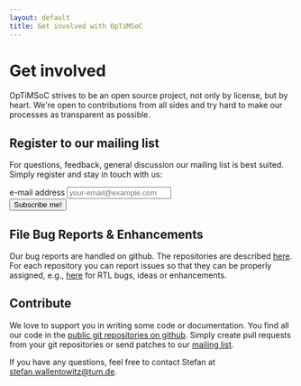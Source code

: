 ```yaml
---
layout: default
title: Get involved with OpTiMSoC
---
```


# Get involved

OpTiMSoC strives to be an open source project, not only by license, but by heart.
We're open to contributions from all sides and try hard to make our processes
as transparent as possible.

## Register to our mailing list

For questions, feedback, general discussion our mailing list is best
suited. Simply register and stay in touch with us:

<form class="form-inline" method="post" action="https://lists.lrz.de/mailman/subscribe/optimsoc">
  <div class="form-group">
    <label class="sr-only" for="email">e-mail address</label>
    <input type="text" class="form-control" placeholder="your-email@example.com" name="email" />
  </div>
  <button class="btn btn-primary" type="submit">Subscribe me!</button>
</form>


## File Bug Reports & Enhancements

Our bug reports are handled on github. The repositories are described
[here](/download.html). For each repository you can
report issues so that they can be properly assigned, e.g.,
[here](https://github.com/optimsoc/rtl/issues) for RTL bugs, ideas or
enhancements.

## Contribute

We love to support you in writing some code or documentation. You find
all our code in the [public git repositories on
github](https://github.com/optimsoc). Simply create pull requests from
your git repositories or send patches to our [mailing
list](optimsoc@lists.lrz.de).

If you have any questions, feel free to contact Stefan at
[stefan.wallentowitz@tum.de](mailto:stefan.wallentowitz@tum.de).
